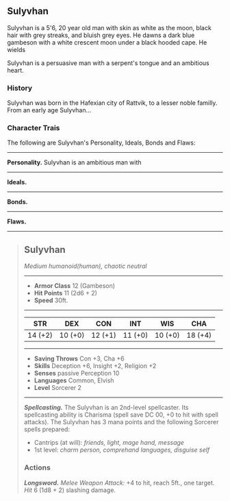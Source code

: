 ## Sulyvhan
Sulyvhan is a 5'6, 20 year old man with skin as white as the moon, black hair with grey streaks, and bluish grey eyes. He dawns a dark blue gambeson with a white crescent moon under a black hooded cape. He wields

Sulyvhan is a persuasive man with a serpent's tongue and an ambitious heart.

### History
Sulyvhan was born in the Hafexian city of Rattvik, to a lesser noble familly. From an early age Sulyvhan...


### Character Trais
The following are Sulyvhan's Personality, Ideals, Bonds and Flaws:
___
**Personality.**
Sulyvhan is an ambitious man with
___
**Ideals.**

___
**Bonds.**

___
**Flaws.**


___
> ## Sulyvhan
>*Medium humanoid(human), chaotic neutral*
> ___
> - **Armor Class** 12 (Gambeson)
> - **Hit Points** 11 (2d6 + 2)
> - **Speed** 30ft.
>___
>|   STR   |   DEX   |   CON   |   INT   |   WIS   |   CHA   |
>|:-------:|:-------:|:-------:|:-------:|:-------:|:-------:|
>| 14 (+2) | 10 (+0) | 12 (+1) | 11 (+0) | 10 (+0) | 18 (+4) |
>___
> - **Saving Throws** Con +3, Cha +6 
> - **Skills** Deception +6, Insight +2, Religion +2
> - **Senses** passive Perception 10
> - **Languages** Common, Elvish
> - **Level** Sorcerer 2
> ___
> ***Spellcasting.*** The Sulyvhan is an 2nd-level spellcaster. Its spellcasting ability is Charisma (spell save DC 00, +0 to hit with spell attacks). The Sulyvhan has 3 mana points and the following Sorcerer spells prepared:
> - Cantrips (at will): *friends, light, mage hand, message*
> - 1st level: *charm person, comprehand languages, disguise self*
>
> ### Actions
> ***Longsword.*** *Melee Weapon Attack:* +4 to hit, reach 5ft., one target. *Hit* 6 (1d8 + 2) slashing damage. 
